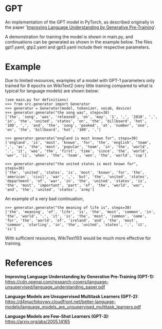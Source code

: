 # GPT

An implementation of the GPT model in PyTorch, as described originally in the paper '[Improving Language Understanding by Generative Pre-Training](https://cdn.openai.com/research-covers/language-unsupervised/language_understanding_paper.pdf)'.

A demonstration for training the model is shown in main.py, and continuations can be generated as shown in the example below. The files gpt1.yaml, gtp2.yaml and gpt3.yaml include their respective parameters.

# Example

Due to limited resources, examples of a model with GPT-1 parameters only trained for 8 epochs on WikiText2 (very little training compared to what is typical for language models) are shown below:

```
(see main.py for definitions)
>>> from src.generator import Generator
>>> generator = Generator(model, tokenizer, vocab, device)
>>> generator.generate("the song was", steps=30)
['the', 'song', 'was', 'released', 'on', 'may', '1', ',', '2010', ',', 'in', 'the', 'united', 'states', 'on', 'the', 'billboard', 'hot', '100', ',', 'and', 'the', 'song', 'peaked', 'at', 'number', 'one', 'on', 'the', 'billboard', 'hot', '100', '.']

>>> generator.generate("england is most known for", steps=30)
['england', 'is', 'most', 'known', 'for', 'the', 'english', 'team', ',', 'as', 'the', 'most', 'popular', 'team', 'in', 'the', 'world', '.', 'it', 'was', 'the', 'first', 'time', 'since', 'the', 'world', 'war', 'ii', 'when', 'the', 'team', 'won', 'the', 'world', 'cup']

>>> generator.generate("the united states is most known for", steps=30)
['the', 'united', 'states', 'is', 'most', 'known', 'for', 'the', 'american', 'civil', 'war', ',', 'but', 'the', 'united', 'states', 'department', 'of', 'war', 'in', 'the', 'united', 'states', 'is', 'the', 'most', 'important', 'part', 'of', 'the', 'world', 'war', 'and', 'the', 'united', 'states', 'army']
```

An example of a very bad continuation,

```
>>> generator.generate("the meaning of life is", steps=30)
['the', 'meaning', 'of', 'life', 'is', 'the', 'most', 'common', 'in', 'the', 'world', '.', 'it', 'is', 'the', 'most', 'common', 'name', 'for', 'the', 'world', 'of', 'ireland', 'and', 'the', 'most', 'common', 'starling', 'in', 'the', 'united', 'states', '.', 'it', 'is']
```

With sufficient resources, WikiText103 would be much more effective for training.

# References

**Improving Language Understanding by Generative Pre-Training (GPT-1):** https://cdn.openai.com/research-covers/language-unsupervised/language_understanding_paper.pdf

**Language Models are Unsupervised Multitask Learners (GPT-2):** https://d4mucfpksywv.cloudfront.net/better-language-models/language_models_are_unsupervised_multitask_learners.pdf

**Language Models are Few-Shot Learners (GPT-3):** https://arxiv.org/abs/2005.14165

